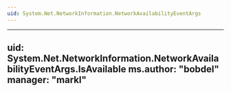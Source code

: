 ```yaml
---
uid: System.Net.NetworkInformation.NetworkAvailabilityEventArgs
---
```


---
uid: System.Net.NetworkInformation.NetworkAvailabilityEventArgs.IsAvailable
ms.author: "bobdel"
manager: "markl"
---
